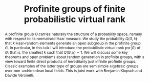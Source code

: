 ---
surname: Vannacci
speaker: Matteo Vannacci
institution: University of the Basque Country
website: https://sites.google.com/view/matteovannacci/home
title: "Profinite groups of finite probabilistic virtual rank"
abstract: "A profinite group $G$ carries naturally the structure of a probability space, namely with respect to its normalised Haar measure. We study the probability $Q(G,k)$ that $k$ Haar-random elements generate an open subgroup in the profinite group $G$. In particular, in this talk I will introduce the probabilistic virtual rank $\\mathrm{pvr}(G)$ of $G$; that is, the smallest $k$ such that $Q(G,k)=1$.  We will discuss some key theorems and open problems about random generation in profinite groups, with a view toward finite direct products of hereditarily just infinite profinite groups. Classic examples of the latter type of groups are semisimple algebraic groups over non-archimedean local fields. This is joint work with Benjamin Klopsch and Davide Veronelli."
---